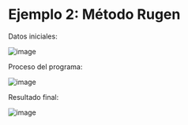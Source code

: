 # Ejemplo 2: Método Rugen

Datos iniciales:

![image](https://github.com/22030130/Numerical-Methods-/assets/147437999/2c59d2f5-07b7-4778-af30-8098904658f1)

Proceso del programa:

![image](https://github.com/22030130/Numerical-Methods-/assets/147437999/cfa05a40-ec1d-4252-90b8-e36c192c3b44)

Resultado final:

![image](https://github.com/22030130/Numerical-Methods-/assets/147437999/3cdf282a-3c1a-458f-b780-eeb9d2949c6d)


